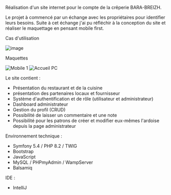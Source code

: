 Réalisation d'un site internet pour le compte de la crêperie BARA-BREIZH.

Le projet à commencé par un échange avec les propriétaires pour identifier leurs besoins.
Suite à cet échange j'ai pu réfléchir à la conception du site et réaliser le maquettage en pensant mobile first.

Cas d'utilisation

![image](https://github.com/JeremyLarcher/Bara-Breizh/assets/121985653/e16b2dd3-b05c-4388-b563-7b842d6b7f4d)

Maquettes

![Mobile 1](https://github.com/JeremyLarcher/Bara-Breizh/assets/121985653/64d7b651-8d29-45ae-b56a-860b21d908d0)
![Accueil PC](https://github.com/JeremyLarcher/Bara-Breizh/assets/121985653/0d1d9bd4-ddfc-4abd-89a9-f3367af6ea2d)



Le site contient :
  - Présentation du restaurant et de la cuisine
  - présentation des partenaires locaux et fournisseur
  - Système d'authentification et de rôle (utilisateur et administrateur)
  - Dashboard administrateur
  - Gestion du profil (CRUD)
  - Possibilité de laisser un commentaire et une note
  - Possibilité pour les patrons de créer et modifier eux-mêmes l'ardoise depuis la page administrateur

Environnement technique : 
  - Symfony 5.4 / PHP 8.2 / TWIG
  - Bootstrap
  - JavaScript
  - MySQL / PHPmyAdmin / WampServer
  - Balsamiq

IDE :
  - IntelliJ
